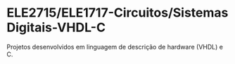 # ELE2715/ELE1717-Circuitos/Sistemas Digitais-VHDL-C
Projetos desenvolvidos em linguagem de descrição de hardware (VHDL) e C.
